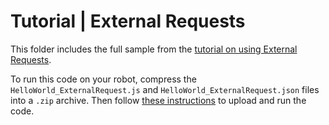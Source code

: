 # Tutorial | External Requests

This folder includes the full sample from the [tutorial on using External Requests](https://docs.mistyrobotics.com/misty-ii/coding-misty/javascript-sdk-tutorials/#external-requests).

To run this code on your robot, compress the `HelloWorld_ExternalRequest.js` and `HelloWorld_ExternalRequest.json` files into a `.zip` archive. Then follow [these instructions](https://docs.mistyrobotics.com/tools-&-apps/web-based-tools/skill-runner) to upload and run the code.
